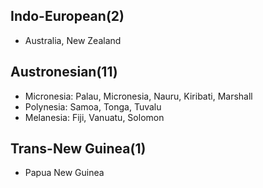 ## Indo-European(2)

* Australia, New Zealand
## Austronesian(11)

* Micronesia: Palau, Micronesia, Nauru, Kiribati, Marshall
* Polynesia: Samoa, Tonga, Tuvalu
* Melanesia: Fiji, Vanuatu, Solomon
## Trans-New Guinea(1)

* Papua New Guinea
